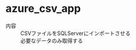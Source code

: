 # azure_csv_app  
<dl>
  <dt>内容</dt>
  <dd>CSVファイルをSQLServerにインポートさせる</dd>
  <dd>必要なデータのみ取得する</dd>
</dl> 
